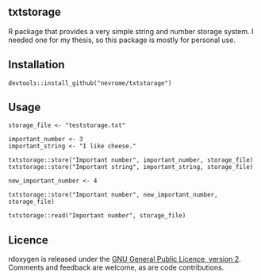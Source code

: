 txtstorage
----------

R package that provides a very simple string and number storage system. I needed one for my thesis, so this package is mostly for personal use.

Installation
------------

```{r}
devtools::install_github("nevrome/txtstorage")
```

Usage
-----

```{r}
storage_file <- "teststorage.txt"

important_number <- 3
important_string <- "I like cheese."

txtstorage::store("Important number", important_number, storage_file)
txtstorage::store("Important string", important_string, storage_file)

new_important_number <- 4

txtstorage::store("Important number", new_important_number, storage_file)

txtstorage::read("Important number", storage_file)
```

Licence
-------

rdoxygen is released under the [GNU General Public Licence, version 2](https://www.gnu.org/licenses/old-licenses/gpl-2.0.en.html). Comments and feedback are welcome, as are code contributions.
